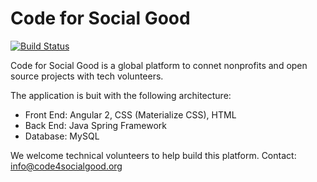 # Code for Social Good
[![Build Status](https://travis-ci.org/Code4SocialGood/c4sg-services.svg?branch=master)](https://travis-ci.org/Code4SocialGood/c4sg-services)

Code for Social Good is a global platform to connet nonprofits and open source projects with tech volunteers. 

The application is buit with the following architecture:
- Front End: Angular 2, CSS (Materialize CSS), HTML
- Back End: Java Spring Framework 
- Database: MySQL

We welcome technical volunteers to help build this platform. Contact: info@code4socialgood.org
